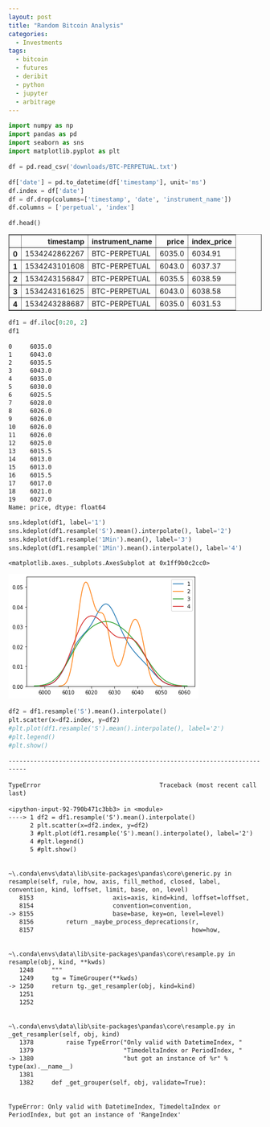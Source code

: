 ```yaml
---
layout: post
title: "Random Bitcoin Analysis"
categories:
  - Investments
tags:
  - bitcoin
  - futures
  - deribit
  - python
  - jupyter
  - arbitrage
---
```



```python
import numpy as np
import pandas as pd
import seaborn as sns
import matplotlib.pyplot as plt
```


```python
df = pd.read_csv('downloads/BTC-PERPETUAL.txt')
```


```python
df['date'] = pd.to_datetime(df['timestamp'], unit='ms')
df.index = df['date']
df = df.drop(columns=['timestamp', 'date', 'instrument_name'])
df.columns = ['perpetual', 'index']
```


```python
df.head()
```




<div>
<style scoped>
    .dataframe tbody tr th:only-of-type {
        vertical-align: middle;
    }

    .dataframe tbody tr th {
        vertical-align: top;
    }

    .dataframe thead th {
        text-align: right;
    }
</style>
<table border="1" class="dataframe">
  <thead>
    <tr style="text-align: right;">
      <th></th>
      <th>timestamp</th>
      <th>instrument_name</th>
      <th>price</th>
      <th>index_price</th>
    </tr>
  </thead>
  <tbody>
    <tr>
      <th>0</th>
      <td>1534242862267</td>
      <td>BTC-PERPETUAL</td>
      <td>6035.0</td>
      <td>6034.91</td>
    </tr>
    <tr>
      <th>1</th>
      <td>1534243101608</td>
      <td>BTC-PERPETUAL</td>
      <td>6043.0</td>
      <td>6037.37</td>
    </tr>
    <tr>
      <th>2</th>
      <td>1534243156847</td>
      <td>BTC-PERPETUAL</td>
      <td>6035.5</td>
      <td>6038.59</td>
    </tr>
    <tr>
      <th>3</th>
      <td>1534243161625</td>
      <td>BTC-PERPETUAL</td>
      <td>6043.0</td>
      <td>6038.58</td>
    </tr>
    <tr>
      <th>4</th>
      <td>1534243288687</td>
      <td>BTC-PERPETUAL</td>
      <td>6035.0</td>
      <td>6031.53</td>
    </tr>
  </tbody>
</table>
</div>




```python
df1 = df.iloc[0:20, 2]
df1
```




    0     6035.0
    1     6043.0
    2     6035.5
    3     6043.0
    4     6035.0
    5     6030.0
    6     6025.5
    7     6028.0
    8     6026.0
    9     6026.0
    10    6026.0
    11    6026.0
    12    6025.0
    13    6015.5
    14    6013.0
    15    6013.0
    16    6015.5
    17    6017.0
    18    6021.0
    19    6027.0
    Name: price, dtype: float64




```python
sns.kdeplot(df1, label='1')
sns.kdeplot(df1.resample('S').mean().interpolate(), label='2')
sns.kdeplot(df1.resample('1Min').mean(), label='3')
sns.kdeplot(df1.resample('1Min').mean().interpolate(), label='4')
```




    <matplotlib.axes._subplots.AxesSubplot at 0x1ff9b0c2cc0>




![png](/assets/images/bitcoin-futures-arbitrage-part-5_files/bitcoin-futures-arbitrage-part-5_6_1.png)



```python
df2 = df1.resample('S').mean().interpolate()
plt.scatter(x=df2.index, y=df2)
#plt.plot(df1.resample('S').mean().interpolate(), label='2')
#plt.legend()
#plt.show()
```


    ---------------------------------------------------------------------------

    TypeError                                 Traceback (most recent call last)

    <ipython-input-92-790b471c3bb3> in <module>
    ----> 1 df2 = df1.resample('S').mean().interpolate()
          2 plt.scatter(x=df2.index, y=df2)
          3 #plt.plot(df1.resample('S').mean().interpolate(), label='2')
          4 #plt.legend()
          5 #plt.show()


    ~\.conda\envs\data\lib\site-packages\pandas\core\generic.py in resample(self, rule, how, axis, fill_method, closed, label, convention, kind, loffset, limit, base, on, level)
       8153                      axis=axis, kind=kind, loffset=loffset,
       8154                      convention=convention,
    -> 8155                      base=base, key=on, level=level)
       8156         return _maybe_process_deprecations(r,
       8157                                            how=how,


    ~\.conda\envs\data\lib\site-packages\pandas\core\resample.py in resample(obj, kind, **kwds)
       1248     """
       1249     tg = TimeGrouper(**kwds)
    -> 1250     return tg._get_resampler(obj, kind=kind)
       1251 
       1252 


    ~\.conda\envs\data\lib\site-packages\pandas\core\resample.py in _get_resampler(self, obj, kind)
       1378         raise TypeError("Only valid with DatetimeIndex, "
       1379                         "TimedeltaIndex or PeriodIndex, "
    -> 1380                         "but got an instance of %r" % type(ax).__name__)
       1381 
       1382     def _get_grouper(self, obj, validate=True):


    TypeError: Only valid with DatetimeIndex, TimedeltaIndex or PeriodIndex, but got an instance of 'RangeIndex'



```python

```
